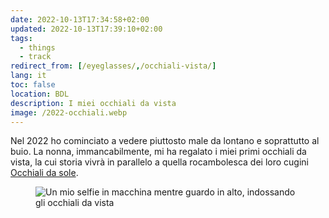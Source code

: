 ```yaml
---
date: 2022-10-13T17:34:58+02:00
updated: 2022-10-13T17:39:10+02:00
tags:
  - things
  - track
redirect_from: [/eyeglasses/,/occhiali-vista/]
lang: it
toc: false
location: BDL
description: I miei occhiali da vista
image: /2022-occhiali.webp
---
```


Nel 2022 ho cominciato a vedere piuttosto male da lontano e soprattutto al buio. La nonna, immancabilmente, mi ha regalato i miei primi occhiali da vista, la cui storia vivrà in parallelo a quella rocambolesca dei loro cugini [Occhiali da sole](Occhiali%20da%20sole.md).

<figure>
	<img src='{{ image }}' alt='Un mio selfie in macchina mentre guardo in alto, indossando gli occhiali da vista'>
</figure>
